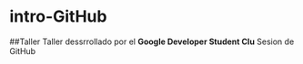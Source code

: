 # intro-GitHub
##Taller
Taller dessrrollado por el **Google Developer Student Clu**
 Sesion de GitHub
